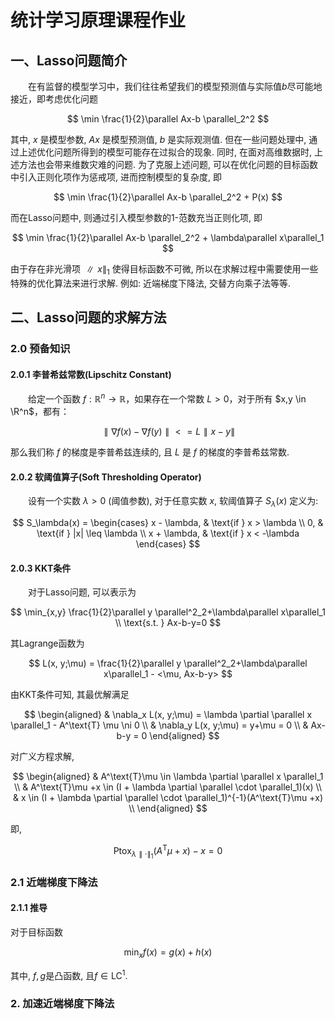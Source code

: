 # 统计学习原理课程作业

## 一、Lasso问题简介

&emsp;&emsp;在有监督的模型学习中，我们往往希望我们的模型预测值与实际值$b$尽可能地接近，即考虑优化问题

$$
\min \frac{1}{2}\parallel Ax-b \parallel_2^2
$$

其中, $x$ 是模型参数, $Ax$ 是模型预测值, $b$ 是实际观测值. 但在一些问题处理中, 通过上述优化问题所得到的模型可能存在过拟合的现象. 同时, 在面对高维数据时, 上述方法也会带来维数灾难的问题. 为了克服上述问题, 可以在优化问题的目标函数中引入正则化项作为惩戒项, 进而控制模型的复杂度, 即

$$
\min \frac{1}{2}\parallel Ax-b \parallel_2^2 + P(x)
$$

而在Lasso问题中, 则通过引入模型参数的1-范数充当正则化项, 即

$$
\min \frac{1}{2}\parallel Ax-b \parallel_2^2 + \lambda\parallel x\parallel_1
$$

由于存在非光滑项 $\parallel x\parallel_1$ 使得目标函数不可微, 所以在求解过程中需要使用一些特殊的优化算法来进行求解. 例如: 近端梯度下降法, 交替方向乘子法等等.

## 二、Lasso问题的求解方法

### 2.0 预备知识

#### 2.0.1 李普希兹常数(Lipschitz Constant)

&emsp;&emsp;给定一个函数 $f:\mathbb{R}^n \to \mathbb{R}$，如果存在一个常数 $L>0$，对于所有 $x,y \in \R^n$，都有：

$$
\parallel \nabla f(x)-\nabla f(y) \parallel <= L \parallel x-y \parallel
$$

那么我们称 $f$ 的梯度是李普希兹连续的, 且 $L$ 是 $f$ 的梯度的李普希兹常数.

#### 2.0.2 软阈值算子(Soft Thresholding Operator)

&emsp;&emsp;设有一个实数 $\lambda>0$ (阈值参数), 对于任意实数 $x$, 软阈值算子 $S_\lambda(x)$ 定义为:

$$
S_\lambda(x) = 
\begin{cases} 
x - \lambda, & \text{if } x > \lambda \\
 0, & \text{if } |x| \leq \lambda \\
 x + \lambda, & \text{if } x < -\lambda 
\end{cases}
$$

#### 2.0.3 KKT条件

&emsp;&emsp;对于Lasso问题, 可以表示为

$$
\min_{x,y} \frac{1}{2}\parallel y \parallel^2_2+\lambda\parallel x\parallel_1 \\
\text{s.t. } Ax-b-y=0
$$

其Lagrange函数为

$$
L(x, y;\mu) = \frac{1}{2}\parallel y \parallel^2_2+\lambda\parallel x\parallel_1 - <\mu, Ax-b-y>
$$

由KKT条件可知, 其最优解满足

$$
\begin{aligned}
& \nabla_x L(x, y;\mu) = \lambda \partial \parallel x \parallel_1 - A^\text{T} \mu \ni 0 \\
& \nabla_y L(x, y;\mu) = y+\mu = 0 \\
& Ax-b-y = 0
\end{aligned}
$$

对广义方程求解,

$$
\begin{aligned}
& A^\text{T}\mu \in \lambda \partial \parallel x \parallel_1 \\
& A^\text{T}\mu +x \in (I + \lambda \partial \parallel \cdot \parallel_1)(x) \\
& x \in (I + \lambda \partial \parallel \cdot \parallel_1)^{-1}(A^\text{T}\mu +x) \\
\end{aligned}
$$

即,

$$
\text{Ptox}_{\lambda\parallel \cdot \parallel_1} (A^\text{T}\mu +x) - x = 0
$$

### 2.1 近端梯度下降法

#### 2.1.1 推导

对于目标函数

$$
\min_x f(x)=g(x)+h(x)
$$

其中, $f,g$是凸函数, 且$f \in \text{LC}^1$.

### 2. 加速近端梯度下降法
